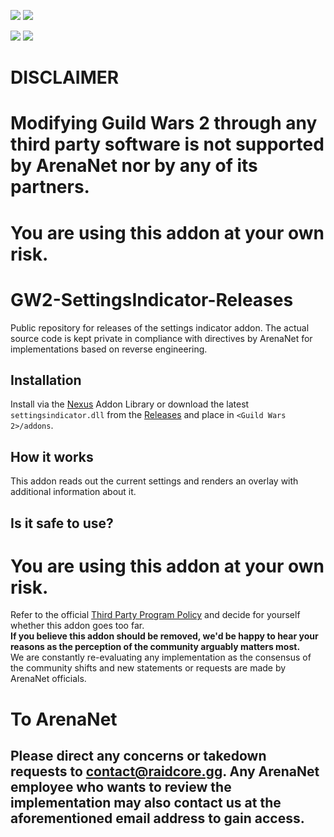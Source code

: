 [![](https://discordapp.com/api/guilds/410828272679518241/widget.png?style=banner2)](https://discord.gg/Mvk7W7gjE4)
[![](https://raidcore.gg/Resources/Images/Patreon.png)](https://www.patreon.com/bePatron?u=46163080)

![](https://img.shields.io/github/v/release/RaidcoreGG/GW2-SettingsIndicator-Releases?style=for-the-badge&labelColor=%23131519&color=%230F79AA)
![](https://img.shields.io/github/downloads/RaidcoreGG/GW2-SettingsIndicator-Releases/total?style=for-the-badge&labelColor=%23131519&color=%230F79AA)

# DISCLAIMER
# Modifying Guild Wars 2 through any third party software is not supported by ArenaNet nor by any of its partners.
# You are using this addon at your own risk.

# GW2-SettingsIndicator-Releases
Public repository for releases of the settings indicator addon.
The actual source code is kept private in compliance with directives by ArenaNet for implementations based on reverse engineering.

## Installation
Install via the [Nexus](https://raidcore.gg/Nexus) Addon Library or download the latest `settingsindicator.dll` from the [Releases](https://github.com/RaidcoreGG/GW2-SettingsIndicator-Releases/releases) and place in `<Guild Wars 2>/addons`.

## How it works
This addon reads out the current settings and renders an overlay with additional information about it.

## Is it safe to use?
# You are using this addon at your own risk.

Refer to the official [Third Party Program Policy](https://help.guildwars2.com/hc/en-us/articles/360013625034-Policy-Third-Party-Programs) and decide for yourself whether this addon goes too far.  
**If you believe this addon should be removed, we'd be happy to hear your reasons as the perception of the community arguably matters most.**  
We are constantly re-evaluating any implementation as the consensus of the community shifts and new statements or requests are made by ArenaNet officials.  

# To ArenaNet
## Please direct any concerns or takedown requests to [contact@raidcore.gg](mailto:contact@raidcore.gg). Any ArenaNet employee who wants to review the implementation may also contact us at the aforementioned email address to gain access.
